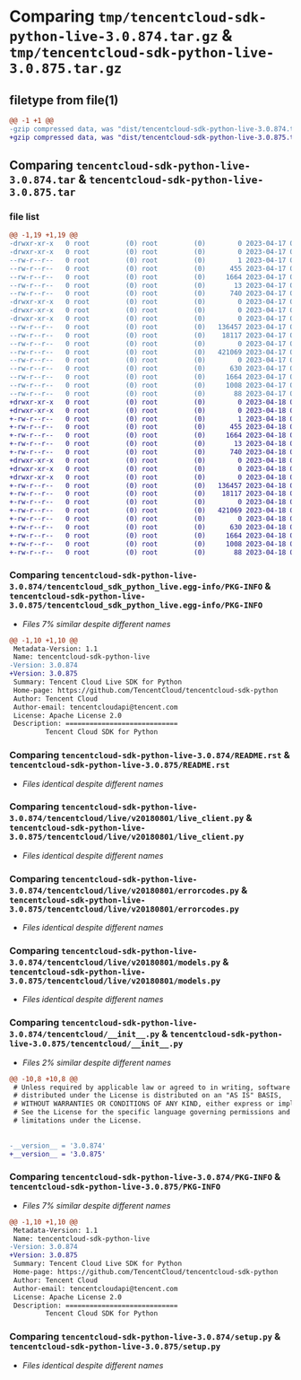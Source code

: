# Comparing `tmp/tencentcloud-sdk-python-live-3.0.874.tar.gz` & `tmp/tencentcloud-sdk-python-live-3.0.875.tar.gz`

## filetype from file(1)

```diff
@@ -1 +1 @@
-gzip compressed data, was "dist/tencentcloud-sdk-python-live-3.0.874.tar", last modified: Mon Apr 17 00:33:47 2023, max compression
+gzip compressed data, was "dist/tencentcloud-sdk-python-live-3.0.875.tar", last modified: Tue Apr 18 00:45:22 2023, max compression
```

## Comparing `tencentcloud-sdk-python-live-3.0.874.tar` & `tencentcloud-sdk-python-live-3.0.875.tar`

### file list

```diff
@@ -1,19 +1,19 @@
-drwxr-xr-x   0 root         (0) root         (0)        0 2023-04-17 00:33:47.000000 tencentcloud-sdk-python-live-3.0.874/
-drwxr-xr-x   0 root         (0) root         (0)        0 2023-04-17 00:33:47.000000 tencentcloud-sdk-python-live-3.0.874/tencentcloud_sdk_python_live.egg-info/
--rw-r--r--   0 root         (0) root         (0)        1 2023-04-17 00:33:47.000000 tencentcloud-sdk-python-live-3.0.874/tencentcloud_sdk_python_live.egg-info/dependency_links.txt
--rw-r--r--   0 root         (0) root         (0)      455 2023-04-17 00:33:47.000000 tencentcloud-sdk-python-live-3.0.874/tencentcloud_sdk_python_live.egg-info/SOURCES.txt
--rw-r--r--   0 root         (0) root         (0)     1664 2023-04-17 00:33:47.000000 tencentcloud-sdk-python-live-3.0.874/tencentcloud_sdk_python_live.egg-info/PKG-INFO
--rw-r--r--   0 root         (0) root         (0)       13 2023-04-17 00:33:47.000000 tencentcloud-sdk-python-live-3.0.874/tencentcloud_sdk_python_live.egg-info/top_level.txt
--rw-r--r--   0 root         (0) root         (0)      740 2023-04-17 00:33:46.000000 tencentcloud-sdk-python-live-3.0.874/README.rst
-drwxr-xr-x   0 root         (0) root         (0)        0 2023-04-17 00:33:47.000000 tencentcloud-sdk-python-live-3.0.874/tencentcloud/
-drwxr-xr-x   0 root         (0) root         (0)        0 2023-04-17 00:33:47.000000 tencentcloud-sdk-python-live-3.0.874/tencentcloud/live/
-drwxr-xr-x   0 root         (0) root         (0)        0 2023-04-17 00:33:47.000000 tencentcloud-sdk-python-live-3.0.874/tencentcloud/live/v20180801/
--rw-r--r--   0 root         (0) root         (0)   136457 2023-04-17 00:33:46.000000 tencentcloud-sdk-python-live-3.0.874/tencentcloud/live/v20180801/live_client.py
--rw-r--r--   0 root         (0) root         (0)    18117 2023-04-17 00:33:46.000000 tencentcloud-sdk-python-live-3.0.874/tencentcloud/live/v20180801/errorcodes.py
--rw-r--r--   0 root         (0) root         (0)        0 2023-04-17 00:33:46.000000 tencentcloud-sdk-python-live-3.0.874/tencentcloud/live/v20180801/__init__.py
--rw-r--r--   0 root         (0) root         (0)   421069 2023-04-17 00:33:46.000000 tencentcloud-sdk-python-live-3.0.874/tencentcloud/live/v20180801/models.py
--rw-r--r--   0 root         (0) root         (0)        0 2023-04-17 00:33:46.000000 tencentcloud-sdk-python-live-3.0.874/tencentcloud/live/__init__.py
--rw-r--r--   0 root         (0) root         (0)      630 2023-04-17 00:33:46.000000 tencentcloud-sdk-python-live-3.0.874/tencentcloud/__init__.py
--rw-r--r--   0 root         (0) root         (0)     1664 2023-04-17 00:33:47.000000 tencentcloud-sdk-python-live-3.0.874/PKG-INFO
--rw-r--r--   0 root         (0) root         (0)     1008 2023-04-17 00:33:46.000000 tencentcloud-sdk-python-live-3.0.874/setup.py
--rw-r--r--   0 root         (0) root         (0)       88 2023-04-17 00:33:47.000000 tencentcloud-sdk-python-live-3.0.874/setup.cfg
+drwxr-xr-x   0 root         (0) root         (0)        0 2023-04-18 00:45:22.000000 tencentcloud-sdk-python-live-3.0.875/
+drwxr-xr-x   0 root         (0) root         (0)        0 2023-04-18 00:45:22.000000 tencentcloud-sdk-python-live-3.0.875/tencentcloud_sdk_python_live.egg-info/
+-rw-r--r--   0 root         (0) root         (0)        1 2023-04-18 00:45:22.000000 tencentcloud-sdk-python-live-3.0.875/tencentcloud_sdk_python_live.egg-info/dependency_links.txt
+-rw-r--r--   0 root         (0) root         (0)      455 2023-04-18 00:45:22.000000 tencentcloud-sdk-python-live-3.0.875/tencentcloud_sdk_python_live.egg-info/SOURCES.txt
+-rw-r--r--   0 root         (0) root         (0)     1664 2023-04-18 00:45:22.000000 tencentcloud-sdk-python-live-3.0.875/tencentcloud_sdk_python_live.egg-info/PKG-INFO
+-rw-r--r--   0 root         (0) root         (0)       13 2023-04-18 00:45:22.000000 tencentcloud-sdk-python-live-3.0.875/tencentcloud_sdk_python_live.egg-info/top_level.txt
+-rw-r--r--   0 root         (0) root         (0)      740 2023-04-18 00:45:22.000000 tencentcloud-sdk-python-live-3.0.875/README.rst
+drwxr-xr-x   0 root         (0) root         (0)        0 2023-04-18 00:45:22.000000 tencentcloud-sdk-python-live-3.0.875/tencentcloud/
+drwxr-xr-x   0 root         (0) root         (0)        0 2023-04-18 00:45:22.000000 tencentcloud-sdk-python-live-3.0.875/tencentcloud/live/
+drwxr-xr-x   0 root         (0) root         (0)        0 2023-04-18 00:45:22.000000 tencentcloud-sdk-python-live-3.0.875/tencentcloud/live/v20180801/
+-rw-r--r--   0 root         (0) root         (0)   136457 2023-04-18 00:45:22.000000 tencentcloud-sdk-python-live-3.0.875/tencentcloud/live/v20180801/live_client.py
+-rw-r--r--   0 root         (0) root         (0)    18117 2023-04-18 00:45:22.000000 tencentcloud-sdk-python-live-3.0.875/tencentcloud/live/v20180801/errorcodes.py
+-rw-r--r--   0 root         (0) root         (0)        0 2023-04-18 00:45:22.000000 tencentcloud-sdk-python-live-3.0.875/tencentcloud/live/v20180801/__init__.py
+-rw-r--r--   0 root         (0) root         (0)   421069 2023-04-18 00:45:22.000000 tencentcloud-sdk-python-live-3.0.875/tencentcloud/live/v20180801/models.py
+-rw-r--r--   0 root         (0) root         (0)        0 2023-04-18 00:45:22.000000 tencentcloud-sdk-python-live-3.0.875/tencentcloud/live/__init__.py
+-rw-r--r--   0 root         (0) root         (0)      630 2023-04-18 00:45:22.000000 tencentcloud-sdk-python-live-3.0.875/tencentcloud/__init__.py
+-rw-r--r--   0 root         (0) root         (0)     1664 2023-04-18 00:45:22.000000 tencentcloud-sdk-python-live-3.0.875/PKG-INFO
+-rw-r--r--   0 root         (0) root         (0)     1008 2023-04-18 00:45:22.000000 tencentcloud-sdk-python-live-3.0.875/setup.py
+-rw-r--r--   0 root         (0) root         (0)       88 2023-04-18 00:45:22.000000 tencentcloud-sdk-python-live-3.0.875/setup.cfg
```

### Comparing `tencentcloud-sdk-python-live-3.0.874/tencentcloud_sdk_python_live.egg-info/PKG-INFO` & `tencentcloud-sdk-python-live-3.0.875/tencentcloud_sdk_python_live.egg-info/PKG-INFO`

 * *Files 7% similar despite different names*

```diff
@@ -1,10 +1,10 @@
 Metadata-Version: 1.1
 Name: tencentcloud-sdk-python-live
-Version: 3.0.874
+Version: 3.0.875
 Summary: Tencent Cloud Live SDK for Python
 Home-page: https://github.com/TencentCloud/tencentcloud-sdk-python
 Author: Tencent Cloud
 Author-email: tencentcloudapi@tencent.com
 License: Apache License 2.0
 Description: ============================
         Tencent Cloud SDK for Python
```

### Comparing `tencentcloud-sdk-python-live-3.0.874/README.rst` & `tencentcloud-sdk-python-live-3.0.875/README.rst`

 * *Files identical despite different names*

### Comparing `tencentcloud-sdk-python-live-3.0.874/tencentcloud/live/v20180801/live_client.py` & `tencentcloud-sdk-python-live-3.0.875/tencentcloud/live/v20180801/live_client.py`

 * *Files identical despite different names*

### Comparing `tencentcloud-sdk-python-live-3.0.874/tencentcloud/live/v20180801/errorcodes.py` & `tencentcloud-sdk-python-live-3.0.875/tencentcloud/live/v20180801/errorcodes.py`

 * *Files identical despite different names*

### Comparing `tencentcloud-sdk-python-live-3.0.874/tencentcloud/live/v20180801/models.py` & `tencentcloud-sdk-python-live-3.0.875/tencentcloud/live/v20180801/models.py`

 * *Files identical despite different names*

### Comparing `tencentcloud-sdk-python-live-3.0.874/tencentcloud/__init__.py` & `tencentcloud-sdk-python-live-3.0.875/tencentcloud/__init__.py`

 * *Files 2% similar despite different names*

```diff
@@ -10,8 +10,8 @@
 # Unless required by applicable law or agreed to in writing, software
 # distributed under the License is distributed on an "AS IS" BASIS,
 # WITHOUT WARRANTIES OR CONDITIONS OF ANY KIND, either express or implied.
 # See the License for the specific language governing permissions and
 # limitations under the License.
 
 
-__version__ = '3.0.874'
+__version__ = '3.0.875'
```

### Comparing `tencentcloud-sdk-python-live-3.0.874/PKG-INFO` & `tencentcloud-sdk-python-live-3.0.875/PKG-INFO`

 * *Files 7% similar despite different names*

```diff
@@ -1,10 +1,10 @@
 Metadata-Version: 1.1
 Name: tencentcloud-sdk-python-live
-Version: 3.0.874
+Version: 3.0.875
 Summary: Tencent Cloud Live SDK for Python
 Home-page: https://github.com/TencentCloud/tencentcloud-sdk-python
 Author: Tencent Cloud
 Author-email: tencentcloudapi@tencent.com
 License: Apache License 2.0
 Description: ============================
         Tencent Cloud SDK for Python
```

### Comparing `tencentcloud-sdk-python-live-3.0.874/setup.py` & `tencentcloud-sdk-python-live-3.0.875/setup.py`

 * *Files identical despite different names*

